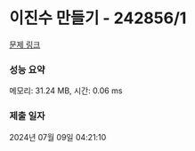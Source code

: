 # 이진수 만들기 - 242856/1 

[문제 링크](https://level.goorm.io/exam/242856/%EC%9D%B4%EC%A7%84%EC%88%98%EB%A7%8C%EB%93%A4%EA%B8%B0/quiz/1) 

### 성능 요약

메모리: 31.24 MB, 시간: 0.06 ms

### 제출 일자

2024년 07월 09일 04:21:10

